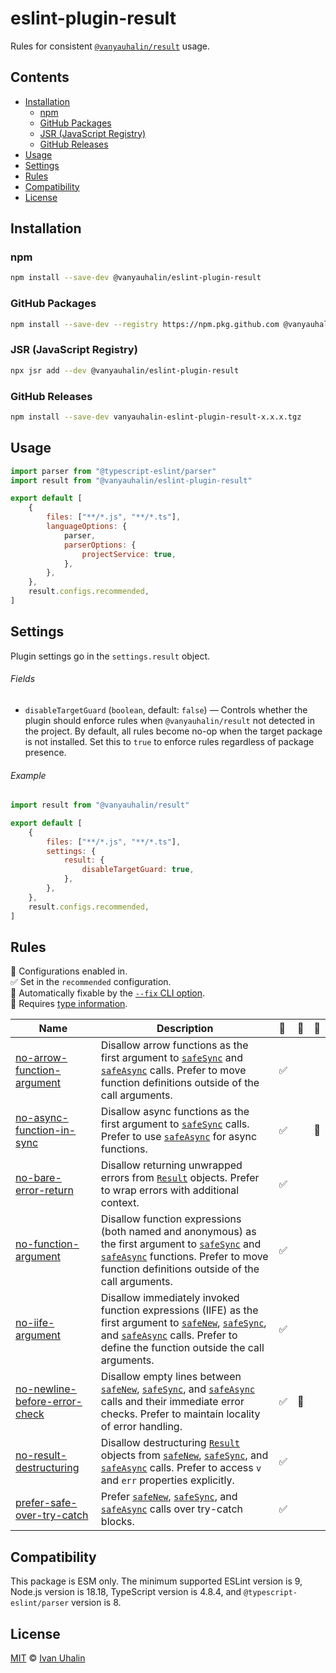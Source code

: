 # eslint-plugin-result

Rules for consistent [`@vanyauhalin/result`] usage.

## Contents

- [Installation](#installation)
	- [npm](#npm)
	- [GitHub Packages](#github-packages)
	- [JSR (JavaScript Registry)](#jsr-javascript-registry)
	- [GitHub Releases](#github-releases)
- [Usage](#usage)
- [Settings](#settings)
- [Rules](#rules)
- [Compatibility](#compatibility)
- [License](#license)

## Installation

### npm

```sh
npm install --save-dev @vanyauhalin/eslint-plugin-result
```

### GitHub Packages

```sh
npm install --save-dev --registry https://npm.pkg.github.com @vanyauhalin/eslint-plugin-result
```

### JSR (JavaScript Registry)

```sh
npx jsr add --dev @vanyauhalin/eslint-plugin-result
```

### GitHub Releases

```sh
npm install --save-dev vanyauhalin-eslint-plugin-result-x.x.x.tgz
```

## Usage

```js
import parser from "@typescript-eslint/parser"
import result from "@vanyauhalin/eslint-plugin-result"

export default [
	{
		files: ["**/*.js", "**/*.ts"],
		languageOptions: {
			parser,
			parserOptions: {
				projectService: true,
			},
		},
	},
	result.configs.recommended,
]
```

## Settings

Plugin settings go in the `settings.result` object.

###### Fields

* `disableTargetGuard` (`boolean`, default: `false`)
	— Controls whether the plugin should enforce rules when `@vanyauhalin/result`
		not detected in the project. By default, all rules become no-op when the
		target package is not installed. Set this to `true` to enforce rules
		regardless of package presence.

###### Example

```js
import result from "@vanyauhalin/result"

export default [
	{
		files: ["**/*.js", "**/*.ts"],
		settings: {
			result: {
				disableTargetGuard: true,
			},
		},
	},
	result.configs.recommended,
]
```

## Rules

💼 Configurations enabled in.\
✅ Set in the `recommended` configuration.\
🔧 Automatically fixable by the [`--fix` CLI option].\
💭 Requires [type information].

| Name                            | Description                                                                                                                                                                                     | 💼    | 🔧    | 💭    |
| ------------------------------- | ----------------------------------------------------------------------------------------------------------------------------------------------------------------------------------------------- | :--- | :--- | :--- |
| [no-arrow-function-argument]    | Disallow arrow functions as the first argument to [`safeSync`] and [`safeAsync`] calls. Prefer to move function definitions outside of the call arguments.                                      | ✅    |      |      |
| [no-async-function-in-sync]     | Disallow async functions as the first argument to [`safeSync`] calls. Prefer to use [`safeAsync`] for async functions.                                                                          | ✅    |      | 💭    |
| [no-bare-error-return]          | Disallow returning unwrapped errors from [`Result`] objects. Prefer to wrap errors with additional context.                                                                                     | ✅    |      |      |
| [no-function-argument]          | Disallow function expressions (both named and anonymous) as the first argument to [`safeSync`] and [`safeAsync`] functions. Prefer to move function definitions outside of the call arguments.  | ✅    |      |      |
| [no-iife-argument]              | Disallow immediately invoked function expressions (IIFE) as the first argument to [`safeNew`], [`safeSync`], and [`safeAsync`] calls. Prefer to define the function outside the call arguments. | ✅    |      |      |
| [no-newline-before-error-check] | Disallow empty lines between [`safeNew`], [`safeSync`], and [`safeAsync`] calls and their immediate error checks. Prefer to maintain locality of error handling.                                | ✅    | 🔧    |      |
| [no-result-destructuring]       | Disallow destructuring [`Result`] objects from [`safeNew`], [`safeSync`], and [`safeAsync`] calls. Prefer to access `v` and `err` properties explicitly.                                        | ✅    |      |      |
| [prefer-safe-over-try-catch]    | Prefer [`safeNew`], [`safeSync`], and [`safeAsync`] calls over try-catch blocks.                                                                                                                | ✅    |      |      |

## Compatibility

This package is ESM only. The minimum supported ESLint version is 9, Node.js
version is 18.18, TypeScript version is 4.8.4, and `@typescript-eslint/parser`
version is 8.

## License

[MIT] © [Ivan Uhalin]

<!-- Definitions -->

[`@vanyauhalin/result`]: https://github.com/vanyauhalin/result/

[`--fix` CLI option]: https://eslint.org/docs/user-guide/command-line-interface#--fix
[type information]: https://typescript-eslint.io/linting/typed-linting

[`Result`]: https://github.com/vanyauhalin/result/blob/v0.0.0/README.md#result-1
[`safeNew`]: https://github.com/vanyauhalin/result/blob/v0.0.0/README.md#safesyncfn-args
[`safeSync`]: https://github.com/vanyauhalin/result/blob/v0.0.0/README.md#safesyncfn-args
[`safeAsync`]: https://github.com/vanyauhalin/result/blob/v0.0.0/README.md#safeasyncfn-args

[no-arrow-function-argument]: https://github.com/vanyauhalin/eslint-plugin-result/blob/v0.0.0/docs/rules/no-arrow-function-argument.md
[no-async-function-in-sync]: https://github.com/vanyauhalin/eslint-plugin-result/blob/v0.0.0/docs/rules/no-async-function-in-sync.md
[no-bare-error-return]: https://github.com/vanyauhalin/eslint-plugin-result/blob/v0.0.0/docs/rules/no-bare-error-return.md
[no-function-argument]: https://github.com/vanyauhalin/eslint-plugin-result/blob/v0.0.0/docs/rules/no-function-argument.md
[no-iife-argument]: https://github.com/vanyauhalin/eslint-plugin-result/blob/v0.0.0/docs/rules/no-iife-argument.md
[no-newline-before-error-check]: https://github.com/vanyauhalin/eslint-plugin-result/blob/v0.0.0/docs/rules/no-newline-before-error-check.md
[no-result-destructuring]: https://github.com/vanyauhalin/eslint-plugin-result/blob/v0.0.0/docs/rules/no-result-destructuring.md
[prefer-safe-over-try-catch]: https://github.com/vanyauhalin/eslint-plugin-result/blob/v0.0.0/docs/rules/prefer-safe-over-try-catch.md

[MIT]: https://github.com/vanyauhalin/moondusttheme/blob/main/LICENSE
[Ivan Uhalin]: https://github.com/vanyauhalin/

